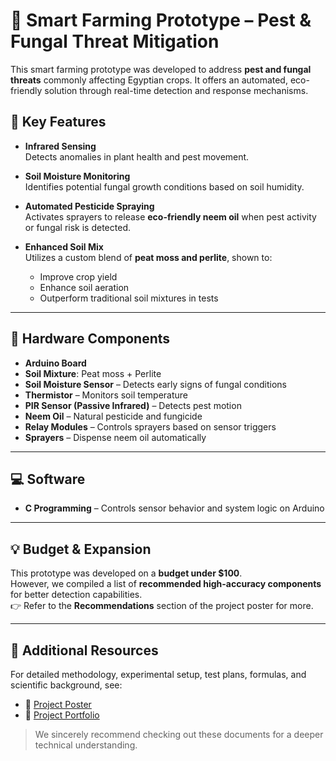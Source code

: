 # 🌾 Smart Farming Prototype – Pest & Fungal Threat Mitigation

This smart farming prototype was developed to address **pest and fungal threats** commonly affecting Egyptian crops. It offers an automated, eco-friendly solution through real-time detection and response mechanisms.

## 🌿 Key Features

- **Infrared Sensing**  
  Detects anomalies in plant health and pest movement.
  
- **Soil Moisture Monitoring**  
  Identifies potential fungal growth conditions based on soil humidity.

- **Automated Pesticide Spraying**  
  Activates sprayers to release **eco-friendly neem oil** when pest activity or fungal risk is detected.

- **Enhanced Soil Mix**  
  Utilizes a custom blend of **peat moss and perlite**, shown to:
  - Improve crop yield
  - Enhance soil aeration
  - Outperform traditional soil mixtures in tests

---

## 🔧 Hardware Components

- **Arduino Board**
- **Soil Mixture**: Peat moss + Perlite
- **Soil Moisture Sensor** – Detects early signs of fungal conditions
- **Thermistor** – Monitors soil temperature
- **PIR Sensor (Passive Infrared)** – Detects pest motion
- **Neem Oil** – Natural pesticide and fungicide
- **Relay Modules** – Controls sprayers based on sensor triggers
- **Sprayers** – Dispense neem oil automatically

---

## 💻 Software

- **C Programming** – Controls sensor behavior and system logic on Arduino

---

## 💡 Budget & Expansion

This prototype was developed on a **budget under $100**.  
However, we compiled a list of **recommended high-accuracy components** for better detection capabilities.  
👉 Refer to the **Recommendations** section of the project poster for more.

---

## 📄 Additional Resources

For detailed methodology, experimental setup, test plans, formulas, and scientific background, see:

- 📌 [Project Poster](./project-poster.pdf)  
- 📘 [Project Portfolio](./project-portfolio.pdf)

> We sincerely recommend checking out these documents for a deeper technical understanding.
